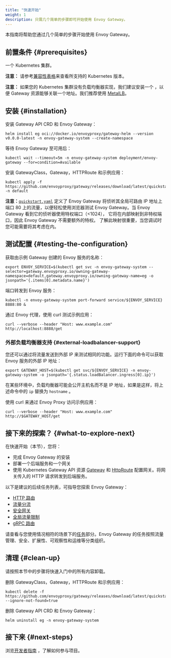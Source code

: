 ```yaml
---
title: "快速开始"
weight: 1
description: 只需几个简单的步骤即可开始使用 Envoy Gateway。
---
```


本指南将帮助您通过几个简单的步骤开始使用 Envoy Gateway。

## 前置条件 {#prerequisites}

一个 Kubernetes 集群。

**注意：** 请参考[兼容性表格](../install/matrix)来查看所支持的 Kubernetes 版本。

**注意：** 如果您的 Kubernetes 集群没有负载均衡器实现，我们建议安装一个
，以便 Gateway 资源能够关联一个地址。我们推荐使用 [MetalLB](https://metallb.universe.tf/installation/)。

## 安装 {#installation}

安装 Gateway API CRD 和 Envoy Gateway：

```shell
helm install eg oci://docker.io/envoyproxy/gateway-helm --version v0.0.0-latest -n envoy-gateway-system --create-namespace
```

等待 Envoy Gateway 至可用后：

```shell
kubectl wait --timeout=5m -n envoy-gateway-system deployment/envoy-gateway --for=condition=Available
```

安装 GatewayClass，Gateway，HTTPRoute 和示例应用：

```shell
kubectl apply -f https://github.com/envoyproxy/gateway/releases/download/latest/quickstart.yaml -n default
```

**注意：**[`quickstart.yaml`] 定义了 Envoy Gateway 将侦听其全局可路由 IP 地址上端口
80 上的流量，以便轻松使用浏览器测试 Envoy Gateway。当 Envoy Gateway 看到它的侦听器使用特权端口（<1024），
它将在内部映射到非特权端口，因此 Envoy Gateway 不需要额外的特权。
了解此映射很重要，当您调试时您可能需要将其考虑在内。

[`quickstart.yaml`]: https://github.com/envoyproxy/gateway/releases/download/latest/quickstart.yaml

## 测试配置 {#testing-the-configuration}

获取由示例 Gateway 创建的 Envoy 服务的名称：

```shell
export ENVOY_SERVICE=$(kubectl get svc -n envoy-gateway-system --selector=gateway.envoyproxy.io/owning-gateway-namespace=default,gateway.envoyproxy.io/owning-gateway-name=eg -o jsonpath='{.items[0].metadata.name}')
```

端口转发到 Envoy 服务：

```shell
kubectl -n envoy-gateway-system port-forward service/${ENVOY_SERVICE} 8888:80 &
```

通过 Envoy 代理，使用 curl 测试示例应用：

```shell
curl --verbose --header "Host: www.example.com" http://localhost:8888/get
```

### 外部负载均衡器支持 {#external-loadbalancer-support}

您还可以通过将流量发送到外部 IP 来测试相同的功能。运行下面的命令可以获取 Envoy 服务的外部 IP 地址：

```shell
export GATEWAY_HOST=$(kubectl get svc/${ENVOY_SERVICE} -n envoy-gateway-system -o jsonpath='{.status.loadBalancer.ingress[0].ip}')
```

在某些环境中，负载均衡器可能会公开主机名而不是 IP 地址，如果是这样，将上述命令中的 `ip` 替换为 `hostname` 。

使用 curl 来通过 Envoy Proxy 访问示例应用：

```shell
curl --verbose --header "Host: www.example.com" http://$GATEWAY_HOST/get
```

## 接下来的探索？ {#what-to-explore-next}

在快速开始（本节），您将：

- 完成 Envoy Gateway 的安装
- 部署一个后端服务和一个网关
- 使用 Kubernetes Gateway API 资源 [Gateway](https://gateway-api.sigs.k8s.io/api-types/gateway/) 和 [HttpRoute](https://gateway-api.sigs.k8s.io/api-types/httproute/) 配置网关。将网关传入的 HTTP 请求转发到后端服务。

以下是建议的后续任务列表，可指导您探索 Envoy Gateway：

- [HTTP 路由](https://gateway.envoyproxy.io/latest/tasks/traffic/http-routing/)
- [流量分流](https://gateway.envoyproxy.io/latest/tasks/traffic/http-traffic-splitting/)
- [安全网关](https://gateway.envoyproxy.io/latest/tasks/security/secure-gateways/)
- [全局流量限制](https://gateway.envoyproxy.io/latest/tasks/traffic/global-rate-limit/)
- [gRPC 路由](https://gateway.envoyproxy.io/latest/tasks/traffic/grpc-routing/)

请查看与您使用情况相符的场景下的[任务](./)部分。Envoy Gateway 的任务按照流量管理、安全、扩展性、可观察性和运维等分类组织。

## 清理 {#clean-up}

请按照本节中的步骤将快速入门中的所有内容卸载。

删除 GatewayClass，Gateway，HTTPRoute 和示例应用：

```shell
kubectl delete -f https://github.com/envoyproxy/gateway/releases/download/latest/quickstart.yaml --ignore-not-found=true
```

删除 Gateway API CRD 和 Envoy Gateway：

```shell
helm uninstall eg -n envoy-gateway-system
```

## 接下来 {#next-steps}

浏览[开发者指南](../contributions/develop) ，了解如何参与项目。
